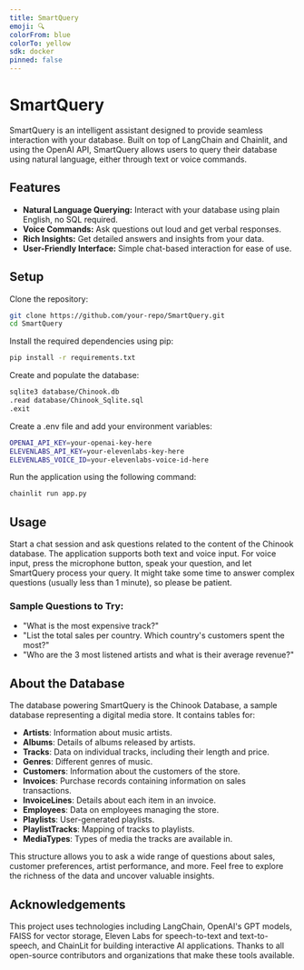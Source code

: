 ```yaml
---
title: SmartQuery
emoji: 🔍
colorFrom: blue
colorTo: yellow
sdk: docker
pinned: false
---
```


# SmartQuery

SmartQuery is an intelligent assistant designed to provide seamless interaction with your database. Built on top of LangChain and Chainlit, and using the OpenAI API, SmartQuery allows users to query their database using natural language, either through text or voice commands.

## Features

- **Natural Language Querying:** Interact with your database using plain English, no SQL required.
- **Voice Commands:** Ask questions out loud and get verbal responses.
- **Rich Insights:** Get detailed answers and insights from your data.
- **User-Friendly Interface:** Simple chat-based interaction for ease of use.

## Setup

Clone the repository:

```bash
git clone https://github.com/your-repo/SmartQuery.git
cd SmartQuery
```

Install the required dependencies using pip:

```bash
pip install -r requirements.txt
```

Create and populate the database:

```bash
sqlite3 database/Chinook.db
.read database/Chinook_Sqlite.sql
.exit
```

Create a .env file and add your environment variables:

```bash
OPENAI_API_KEY=your-openai-key-here
ELEVENLABS_API_KEY=your-elevenlabs-key-here
ELEVENLABS_VOICE_ID=your-elevenlabs-voice-id-here
```

Run the application using the following command:

```bash
chainlit run app.py
```

## Usage

Start a chat session and ask questions related to the content of the Chinook database. The application supports both text and voice input. For voice input, press the microphone button, speak your question, and let SmartQuery process your query. It might take some time to answer complex questions (usually less than 1 minute), so please be patient.

### Sample Questions to Try:

- "What is the most expensive track?"
- "List the total sales per country. Which country's customers spent the most?"
- "Who are the 3 most listened artists and what is their average revenue?"

## About the Database

The database powering SmartQuery is the Chinook Database, a sample database representing a digital media store. It contains tables for:

- **Artists**: Information about music artists.
- **Albums**: Details of albums released by artists.
- **Tracks**: Data on individual tracks, including their length and price.
- **Genres**: Different genres of music.
- **Customers**: Information about the customers of the store.
- **Invoices**: Purchase records containing information on sales transactions.
- **InvoiceLines**: Details about each item in an invoice.
- **Employees**: Data on employees managing the store.
- **Playlists**: User-generated playlists.
- **PlaylistTracks**: Mapping of tracks to playlists.
- **MediaTypes**: Types of media the tracks are available in.

This structure allows you to ask a wide range of questions about sales, customer preferences, artist performance, and more. Feel free to explore the richness of the data and uncover valuable insights.

## Acknowledgements

This project uses technologies including LangChain, OpenAI's GPT models, FAISS for vector storage, Eleven Labs for speech-to-text and text-to-speech, and ChainLit for building interactive AI applications. Thanks to all open-source contributors and organizations that make these tools available.
